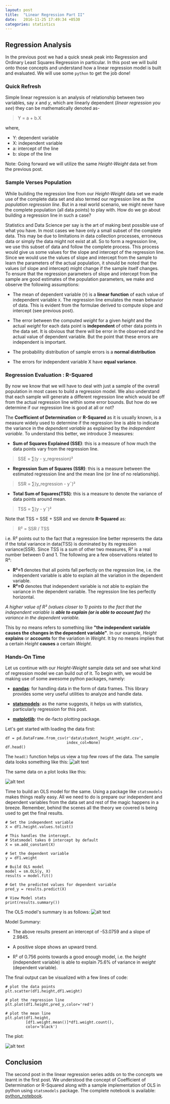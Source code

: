 ```yaml
---
layout: post
title:  "Linear Regression Part II"
date:   2016-11-25 17:49:34 +0530
categories: statistics
---
```

## Regression Analysis
In the previous post we had a quick sneak peak into Regression and Ordinary Least Squares Regression in particular. In this post we will build onto those concepts and understand how a linear regression model is built and evaluated. We will use some ```python``` to get the job done!

<!--more-->


### Quick Refresh
Simple linear regression is an analysis of relationship between two variables, say _x_ and _y_, which are linearly dependent (_linear regression you see_) they can be mathematically denoted as-

> Y = a + b.X

where,


 - Y: dependent variable
 - X: independent variable
 - a: intercept of the line
 - b: slope of the line

 Note: Going forward we will utilize the same _Height-Weight_ data set from the previous post.


### Sample Verses Population
While building the regression line from our _Height-Weight_ data set we made use of the complete data set and also termed our regression line as the _population regression line_. But in a real world scenario, we might never have the complete population (all data points) to play with. How do we go about building a regression line in such a case?

Statistics and Data Science per say is the art of making best possible use of what you have. In most cases we have only a small subset of the complete data. This may be due to limitations in data collection processes, erroneous data or simply the data might not exist at all. So to form a regression line, we use this subset of data and follow the complete process. This process would give us some values for the slope and intercept of the regression line. Since we would use the values of slope and intercept from the sample to learn the parameters of the actual population, it should be noted that the values (of slope and intercept) might change if the sample itself changes. To ensure that the regression parameters of slope and intercept from the sample are good estimates of the population parameters, we make and observe the following assumptions:


  - The mean of dependent variable (```Y```) is a **linear function** of each value of independent variable ```X```.
  The regression line emulates the mean behavior of data. This is evident from the formulae derived to compute slope and intercept (see previous post).

  - The error between the computed _weight_ for a given _height_ and the actual _weight_ for each data point is **independent** of other data points in the data set.
  It is obvious that there will be error in the observed and the actual value of dependent variable. But the point that these errors are independent is important.

  - The probability distribution of sample errors is a **normal distribution**

  - The errors for independent variable X have **equal variance**.

### Regression Evaluation : R-Squared
By now we know that we will have to deal with just a sample of the overall population in most cases to build a regression model. We also understand that each sample will generate a different regression line which would be off from the actual regression line within some error bounds. But how do we determine if our regression line is good at all or not?

The **Coefficient of Determination** or **R-Squared** as it is usually known, is a measure widely used to determine if the regression line is able to indicate the variance in the _dependent variable_ as explained by the _independent variable_. To understand this better, we introduce 3 measures:


  - **Sum of Squares Explained (SSE)**: this is a measure of how much the data points vary from the regression line.
  > SSE = ∑(y - y_regression)²

  - **Regression Sum of Squares (SSR)**: this is a measure between the estimated regression line and the mean line (or line of no relationship).
  > SSR = ∑(y_regression - y¯)²

  - **Total Sum of Squares(TSS)**: this is a measure to denote the variance of data points around mean.
  > TSS = ∑(y - y¯)²

Note that TSS =  SSE + SSR and we denote **R-Squared** as:
> R² = SSR / TSS

i.e. R² points out to the fact that a regression line better represents the data if the total variance in data(TSS) is dominated by its regression variance(SSR). Since TSS is a sum of other two measures, R² is a real number between 0 and 1. The following are a few observations related to R²:


  - **R²=1** denotes that all points fall perfectly on the regression line, i.e. the independent variable is able to explain all the variation in the dependent variable.
  - **R²=0**  denotes that independent variable is not able to explain the variance in the dependent variable. The regression line lies perfectly horizontal.

*A higher value of R² (values closer to 1) points to the fact that the independent variable is __able to explain (or is able to account for)__ the variance in the dependent variable.*

This by no means refers to something like **"the independent variable causes the changes in the dependent variable"**. In our example, _Height_ **explains** or **accounts** for the variation in _Weight_. It by no means implies that a certain _Height_ **causes** a certain _Weight_.

### Hands-On Time
Let us continue with our _Height-Weight_ sample data set and see what kind of regression model we can build out of it.
To begin with, we would be making use of some awesome python packages, namely:


  - **[pandas](http://pandas.pydata.org/)**: for handling data in the form of data frames. This library provides some very useful utilities to analyze and handle data.

  - **[statsmodels](http://www.statsmodels.org)**: as the name suggests, it helps us with statistics, particularly regression for this post.

  - **[matplotlib](http://matplotlib.org/)**: the de-facto plotting package.

Let's get started with loading the data first:


```
df = pd.DataFrame.from_csv(r'data\student_height_weight.csv',
                           index_col=None)
df.head()
```  

The ```head()``` function helps us view a top few rows of the data. The sample data looks something like this:
![alt text][sample_data]

The same data on a plot looks like this:

![alt text][sample_scatter]

Time to build an OLS model for the same. Using a package like ```statsmodels``` makes things really easy. All we need to do is prepare our independent and dependent variables from the data set and rest of the magic happens in a breeze. Remember, behind the scenes all the theory we covered is being used to get the final results.

```
# Set the independent variable
X = df1.height.values.tolist()

# This handles the intercept.
# Statsmodel takes 0 intercept by default
X = sm.add_constant(X)

# Set the dependent variable
y = df1.weight

# Build OLS model
model = sm.OLS(y, X)
results = model.fit()

# Get the predicted values for dependent variable
pred_y = results.predict(X)

# View Model stats
print(results.summary())
```

The OLS model's summary is as follows:
![alt text][sample_model_summary]

Model Summary:


  * The above results present an intercept of -53.0759 and a slope of 2.9845.

  * A positive slope shows an upward trend.

  * R² of 0.756 points towards a good enough model, i.e. the _height_ (independent variable) is able to explain 75.6% of variance in _weight_ (dependent variable).

The final output can be visualized with a few lines of code:

```
# plot the data points
plt.scatter(df1.height,df1.weight)

# plot the regression line
plt.plot(df1.height,pred_y,color='red')

# plot the mean line
plt.plot(df1.height,
         [df1.weight.mean()]*df1.weight.count(),
         color='black')
```

The plot:

![alt text][ols_plot]

## Conclusion
The second post in the linear regression series adds on to the concepts we learnt in the first post. We understood the concept of Coefficient of Determination or R-Squared along with a sample implementation of OLS in python using ```statsmodels``` package.
The complete notebook is available: [python_notebook](https://github.com/raghavbali/python_notebooks/blob/master/ols/ols_notebook.ipynb).


[ols_plot]: {{site.baseurl}}/public/img/ols_final_plot.PNG "Summary of OLS model build for Height Vs Weight data set"
[sample_model_summary]: {{site.baseurl}}/public/img/ols_model_summary.PNG "Summary of OLS model build for Height Vs Weight data set"
[sample_data]: {{site.baseurl}}/public/img/ols_sample_data.PNG "Sample data from Height Vs Weight data set"
[sample_scatter]: {{site.baseurl}}/public/img/ols_sample_scatter.PNG "Sample Scatter plot of Height Vs Weight"
